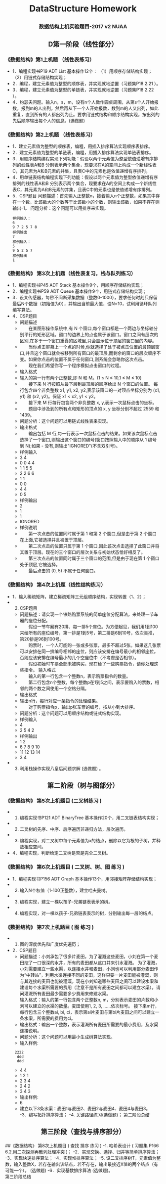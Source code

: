 # <p align = "center">DataStructure Homework </p>
### <p align = "center">数据结构上机实验题目-2017 v2  NUAA </p>

## <p align = "center">D第一阶段（线性部分）</p>
### 《数据结构》第1上机题 （线性表练习）
- 1．编程实现书P19  ADT List 基本操作12个：
（1）用顺序存储结构实现； （2）用链式存储结构实现；
- 2．编程，建立元素值为整型的顺序表，并实现就地逆置（习题集P18  2.21 ）。
- 3．编程，建立元素值为整型的单链表，并实现就地逆置（习题集P18  2.22 ）。
- 4．约瑟夫问题。输入n，s，m，设有n个人做作圆桌周围，从第s个人开始报数，报到m的人出列，然后再从下一个人开始报数，数到m的人又出列，如此重复，直到所有的人都出列为止。要求用链式结构和顺序结构实现，按出列的先后顺序输出每个人的信息。(选做题)

### 《数据结构》第2上机题 （线性表练习）
- 1．建立元素值为整型的顺序表，编程，用插入排序算法实现顺序表排序。
- 2．建立元素值为整型的单链表，编程，用插入排序算法实现单链表排序。	
- 3．用顺序结构编程实现下列功能：假设以两个元素值为整型依值递增有序排列的线性表A和B 分别表示两个集合，现要求在A的空间上构成一个新线性表C，其元素为A和B元素的并集，且表C中的元素也是依值递增有序排列。
- 4．用单链表结构编程实现下列功能：假设以两个元素值为整型依值递增有序排列的线性表A和B 分别表示两个集合，现要求在A的空间上构成一个新线性表C，其元素为A和B元素的并集，且表C中的元素也是依值递增有序排列。
- 5．CSP题目
问题描述：首先输入正整数n，接着输入n个正整数，如果其中存在一个数，比该数大的个数等于比该数小的个数，则输出该数，如果不存在则输出-1。
问题分析：这个问题可以用排序来实现。
    ``` 
    样例输入：
    6
    9 7 2 5 7 8
    样例输出
    7
    样例输入：
    5
    9 5 2 5 7
    样例输出
    1 
    ```
### 《数据结构》 第3次上机题（线性表复习，栈与队列练习）
- 1．编程实现书P45   ADT Stack 基本操作9个，用顺序存储结构实现；
- 2．编程实现书P59   ADT Queue 基本操作9个，用链式存储结构实现；
- 3．设某传感器，每秒不间断采集数据（整数0-1000），要求任何时刻只保留最后N个数据（初始值为0），并输出当前最大值，设N=10，试利用循环队列编写算法。
- 4．CSP题目
    - 问题描述
    - 　　在某图形操作系统中,有 N 个窗口,每个窗口都是一个两边与坐标轴分别平行的矩形区域。窗口的边界上的点也属于该窗口。窗口之间有层次的区别,在多于一个窗口重叠的区域里,只会显示位于顶层的窗口里的内容。
    - 　　当你点击屏幕上一个点的时候,你就选择了处于被点击位置的最顶层窗口,并且这个窗口就会被移到所有窗口的最顶层,而剩余的窗口的层次顺序不变。如果你点击的位置不属于任何窗口,则系统会忽略你这次点击。
    - 　　现在我们希望你写一个程序模拟点击窗口的过程。
    - 输入格式
    - 输入的第一行有两个正整数,即 N 和 M。(1 ≤ N ≤ 10,1 ≤ M ≤ 10)
    - 　　接下来 N 行按照从最下层到最顶层的顺序给出 N 个窗口的位置。 每行包含四个非负整数 x1, y1, x2, y2,表示该窗口的一对顶点坐标分别为 (x1, y1) 和 (x2, y2)。保证 x1 < x2, y1 < y2。
    - 　　接下来 M 行每行包含两个非负整数 x, y,表示一次鼠标点击的坐标。
    - 　　题目中涉及到的所有点和矩形的顶点的 x, y 坐标分别不超过 2559 和　　1439。
    - 问题分析：这个问题可以用链式线性表来实现。
    - 输出格式
    - 　　输出包括 M 行,每一行表示一次鼠标点击的结果。如果该次鼠标点击选择了一个窗口,则输出这个窗口的编号(窗口按照输入中的顺序从 1 编号到 N);如果    - 没有,则输出"IGNORED"(不含双引号)。
    - 样例输入
    - 3 4
    - 0 0 4 4
    - 1 1 5 5
    - 2 2 6 6
    - 1 1
    - 0 0
    - 4 4
    - 0 5
    - 样例输出
    - 2
    - 1
    - 1
    - IGNORED
    - 样例说明
    - 　　第一次点击的位置同时属于第 1 和第 2 个窗口,但是由于第 2 个窗口在上面,它被选择并且被置于顶层。
    - 　　第二次点击的位置只属于第 1 个窗口,因此该次点击选择了此窗口并将其置于顶层。现在的三个窗口的层次关系与初始状态恰好相反了。
    - 　　第三次点击的位置同时属于三个窗口的范围,但是由于现在第 1 个窗口处于顶层,它被选择。
    - 　　最后点击的 (0, 5) 不属于任何窗口。

### 《数据结构》 第4次上机题（线性结构练习）
- 1．输入稀疏矩阵，建立稀疏矩阵三元组顺序结构，实现转置（1、2）；
- 2. CSP题目
    - 问题描述：请实现一个铁路购票系统的简单座位分配算法，来处理一节车厢的座位分配。
    - 　　假设一节车厢有20排、每一排5个座位。为方便起见，我们用1到100来给所有的座位编号，第一排是1到5号，第二排是6到10号，依次类推，第20排是96到100号。
    - 　　购票时，一个人可能购一张或多张票，最多不超过5张。如果这几张票可以安排在同一排编号相邻的座位，则应该安排在编号最小的相邻座位。否则应该安排在编号最小的几个空座位中（不考虑是否相邻）。
    - 　　假设初始时车票全部未被购买，现在给了一些购票指令，请你处理这些指令。
输入格式
    - 　　输入的第一行包含一个整数n，表示购票指令的数量。
    - 　　第二行包含n个整数，每个整数p在1到5之间，表示要购入的票数，相邻的两个数之间使用一个空格分隔。
    - 输出格式
    - 输出n行，每行对应一条指令的处理结果。
    - 　　对于购票指令p，输出p张车票的编号，按从小到大排序。
    - 问题分析：这个问题可以用顺序结构或链式结构实现。
    - 样例输入
    - 4
    - 2 5 4 2
    - 样例输出
    - 1 2
    - 6 7 8 9 10
    - 11 12 13 14
    - 3 4
- 3. 利用栈操作实现八皇后问题求解 (选做题) 。


## <p align = "center">第二阶段（树与图部分）</p>	
### 《数据结构》 第5次上机题目  (二叉树练习 )
- 1. 编程实现书P121  ADT BinaryTree 基本操作20个，用二叉链表结构实现；
- 2. 二叉树的先序、中序、后序遍历非递归方法，层次遍历。
- 3. 编程实现，对二叉树中每个元素值为x的结点，删除以它为根的子树，并释放相应空间。
- 4．编程实现，判断给定二叉树是否是完全二叉树。

### 《数据结构》 第6次上机题目  ( 二叉树、树、图 练习 )
- 1．编程实现书P156  ADT Graph 基本操作13个，用邻接矩阵存储结构实现；
- 2. 输入N个权值（1-100正整数），建立哈夫曼树。
- 3. 编程实现，建立一棵以孩子-兄弟链表表示的树。
- 4. 编程实现，对一棵以孩子-兄弟链表表示的树，分别输出每一层的结点。

### 《数据结构》 第7次上机题目  ( 图 练习 )
- 1. 图的深度优先和广度优先遍历；
- 2．CSP题目
    - 问题描述：小刘承包了很多片麦田，为了灌溉这些麦田，小刘在第一个麦田挖了一口很深的水井，所有的麦田都从这口井来引水灌溉。 为了灌溉，小刘需要建立一些水渠，以连接水井和麦田，小刘也可以利用部分麦田作为“中转站”，利用水渠连接不同的麦田，这样只要一片麦田能被灌溉，则与其连接的麦田也能被灌溉。现在小刘知道哪些麦田之间可以建设水渠和建设每个水渠所需要的费用（注意不是所有麦田之间都可以建立水渠）。请问灌溉所有麦田最少需要多少费用来修建水渠。  
输入格式：输入的第一行包含两个正整数n, m，分别表示麦田的片数和小刘可以建立的水渠的数量。麦田使用1, 2, 3, ……依次标号。    接下来m行，每行包含三个整数ai, bi, ci，表示第ai片麦田与第bi片麦田之间可以建立一条水渠，所需要的费用为ci。
    - 输出格式：输出一个整数，表示灌溉所有麦田所需要的最小费用，及水渠连接说明。 
    - 问题分析：这个问题可以用最小生成树算法实现。
    - 输入样例:
    <pre><code> 2222 
    ddd
    ddd</code></pre>
    - 4 4
    - 1 2 1 
    - 2 3 4
    - 2 4 2
    - 3 4 3  
    - 输出样例:
    - 6  
    - 建立以下3条水渠：麦田1与麦田2、麦田2与麦田4、麦田4与麦田3。  
-3．编写拓扑排序算法；
-4. 关键路径练习(选做题)；
第二阶段总结

## <p align = "center">第三阶段（查找与排序部分）</p>
##《数据结构》 第8次上机题目  ( 查找 排序 练习 )
-1. 哈希表设计 ( 习题集 P166  6.2,用二次探测再散列处理冲突 )；
-2．实现交换、选择、归并等简单排序算法；
-3．实现快速排序算法；
-4．实现堆排序算法；
-5. 设二叉排序树T，元素值为整数，输入整数X，若存在输出该结点，若不存在，输出最接近X值的两个结点（有可能一个）。 (选做题)
-6．实现基数排序算法 (选做题)。	
第三阶段总结
